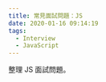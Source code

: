 ```yaml
---
title: 常見面試問題：JS
date: 2020-01-16 09:14:19
tags:
  - Interview
  - JavaScript
---
```

整理 JS 面試問題。
<!--more-->
## 
